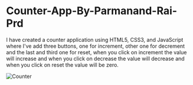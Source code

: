 # Counter-App-By-Parmanand-Rai-Prd
I have created a counter application using HTML5, CSS3, and JavaScript where I've add three buttons, one for increment, other one for decrement and the last and third one for reset, when you click on increment the value will increase and when you click on decrease the value will decrease and when you click on reset the value will be zero.

![Counter](https://github.com/Parmanand441/Counter-App-By-Parmanand-Rai-Prd/assets/106175480/fe7c6483-5442-4d10-ad78-ac1842381d22)
